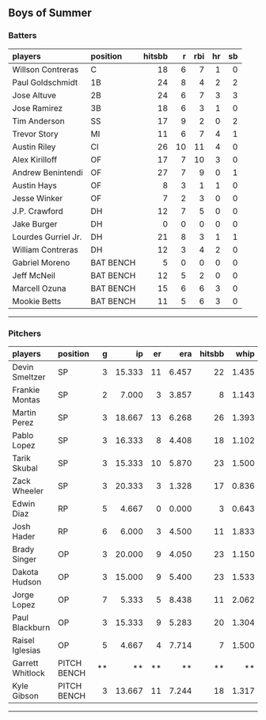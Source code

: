 ## Boys of Summer

### Batters

 
|players             |position  | hitsbb|  r| rbi| hr| sb| 
|:-------------------|:---------|------:|--:|---:|--:|--:| 
|Willson Contreras   |C         |     18|  6|   7|  1|  0| 
|Paul Goldschmidt    |1B        |     24|  8|   4|  2|  2| 
|Jose Altuve         |2B        |     24|  6|   7|  3|  3| 
|Jose Ramirez        |3B        |     18|  6|   3|  1|  0| 
|Tim Anderson        |SS        |     17|  9|   2|  0|  2| 
|Trevor Story        |MI        |     11|  6|   7|  4|  1| 
|Austin Riley        |CI        |     26| 10|  11|  4|  0| 
|Alex Kirilloff      |OF        |     17|  7|  10|  3|  0| 
|Andrew Benintendi   |OF        |     27|  7|   9|  0|  1| 
|Austin Hays         |OF        |      8|  3|   1|  1|  0| 
|Jesse Winker        |OF        |      7|  2|   3|  0|  0| 
|J.P. Crawford       |DH        |     12|  7|   5|  0|  0| 
|Jake Burger         |DH        |      0|  0|   0|  0|  0| 
|Lourdes Gurriel Jr. |DH        |     21|  8|   3|  1|  1| 
|William Contreras   |DH        |     12|  3|   4|  2|  0| 
|Gabriel Moreno      |BAT BENCH |      5|  0|   0|  0|  0| 
|Jeff McNeil         |BAT BENCH |     12|  5|   2|  0|  0| 
|Marcell Ozuna       |BAT BENCH |     15|  6|   6|  3|  0| 
|Mookie Betts        |BAT BENCH |     11|  5|   6|  3|  0| 


* * *

### Pitchers

 
|players          |position    |  g|     ip| er|   era| hitsbb|  whip| so|  w| sv| 
|:----------------|:-----------|--:|------:|--:|-----:|------:|-----:|--:|--:|--:| 
|Devin Smeltzer   |SP          |  3| 15.333| 11| 6.457|     22| 1.435| 14|  0|  0| 
|Frankie Montas   |SP          |  2|  7.000|  3| 3.857|      8| 1.143|  8|  0|  0| 
|Martin Perez     |SP          |  3| 18.667| 13| 6.268|     26| 1.393| 15|  2|  0| 
|Pablo Lopez      |SP          |  3| 16.333|  8| 4.408|     18| 1.102| 15|  1|  0| 
|Tarik Skubal     |SP          |  3| 15.333| 10| 5.870|     23| 1.500| 13|  1|  0| 
|Zack Wheeler     |SP          |  3| 20.333|  3| 1.328|     17| 0.836| 18|  2|  0| 
|Edwin Diaz       |RP          |  5|  4.667|  0| 0.000|      3| 0.643| 11|  0|  2| 
|Josh Hader       |RP          |  6|  6.000|  3| 4.500|     11| 1.833| 11|  0|  4| 
|Brady Singer     |OP          |  3| 20.000|  9| 4.050|     23| 1.150| 19|  0|  0| 
|Dakota Hudson    |OP          |  3| 15.000|  9| 5.400|     23| 1.533|  9|  1|  0| 
|Jorge Lopez      |OP          |  7|  5.333|  5| 8.438|     11| 2.062| 11|  0|  3| 
|Paul Blackburn   |OP          |  3| 15.333|  9| 5.283|     20| 1.304| 18|  0|  0| 
|Raisel Iglesias  |OP          |  5|  4.667|  4| 7.714|      7| 1.500|  6|  0|  2| 
|Garrett Whitlock |PITCH BENCH | **|     **| **|    **|     **|    **| **| **| **| 
|Kyle Gibson      |PITCH BENCH |  3| 13.667| 11| 7.244|     18| 1.317|  9|  0|  0| 


* * *


